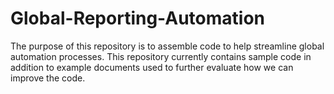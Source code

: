 # Global-Reporting-Automation

The purpose of this repository is to assemble code to help streamline global automation processes. This repository currently contains sample code in addition to example documents used to further evaluate how we can improve the code.
